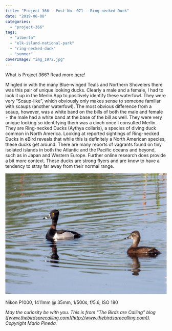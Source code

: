 ```yaml
---
title: "Project 366 - Post No. 071 - Ring-necked Duck"
date: "2019-06-08"
categories: 
  - "project-366"
tags: 
  - "alberta"
  - "elk-island-national-park"
  - "ring-necked-duck"
  - "summer"
coverImage: "img_1972.jpg"
---
```


What is Project 366? Read more [here](https://thebirdsarecalling.com/2019/03/29/project-366/)!

Mingled in with the many Blue-winged Teals and Northern Shovelers there was this pair of unique looking ducks. Clearly a male and a female, I had to look it up in the Merlin App to positively identify these waterfowl. They were very “Scaup-like”, which obviously only makes sense to someone familiar with scaups (another waterfowl). The most obvious difference from a scaup, however, was a white band on the bills of both the male and female + the male had a white band at the base of the bill as well. They were very unique looking so identifying them was a cinch once I consulted Merlin. They are Ring-necked Ducks (Aythya collaris), a species of diving duck common in North America. Looking at reported sightings of Ring-necked Ducks in eBird reveals that while this is definitely a North American species, these ducks get around. There are many reports of vagrants found on tiny isolated islands in both the Atlantic and the Pacific oceans and beyond, such as in Japan and Western Europe. Further online research does provide a bit more context. These ducks are strong flyers and are know to have a tendency to stray far away from their normal range.

![](images/img_1972.jpg)

Nikon P1000, 1411mm @ 35mm, 1/500s, f/5.6, ISO 180

_May the curiosity be with you. This is from “The Birds are Calling” blog ([www.thebirdsarecalling.com](http://www.thebirdsarecalling.com)). Copyright Mario Pineda._
